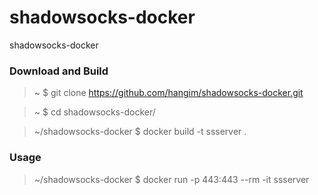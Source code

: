 # shadowsocks-docker

shadowsocks-docker

### Download and Build

> ~ $ git clone https://github.com/hangim/shadowsocks-docker.git

> ~ $ cd shadowsocks-docker/

> ~/shadowsocks-docker $ docker build -t ssserver .

### Usage

> ~/shadowsocks-docker $ docker run -p 443:443 --rm -it ssserver
